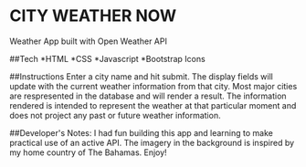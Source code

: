 # CITY WEATHER NOW
Weather App built with Open Weather API

##Tech
*HTML
*CSS
*Javascript
*Bootstrap Icons

##Instructions
Enter a city name and hit submit. The display fields will update with the current weather information from that city. Most major cities are respresented in the database and will render a result.
The information rendered is intended to represent the weather at that particular moment and does not project any past or future weather information.

##Developer's Notes:
I had fun building this app and learning to make practical use of an active API.  The imagery  in the background is inspired by my home country of The Bahamas. Enjoy!


